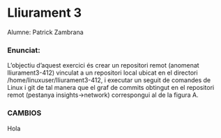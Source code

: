 # Lliurament 3

Alumne: Patrick Zambrana

### Enunciat:

L’objectiu d’aquest exercici és crear un repositori remot (anomenat
lliurament3-412) vinculat a un repositori local ubicat en el directori
/home/linuxuser/lliurament3-412, i executar un seguit de comandes
de Linux i git de tal manera que el graf de commits obtingut en el repositori
remot (pestanya insights->network) correspongui al de la figura A.

### CAMBIOS

Hola
